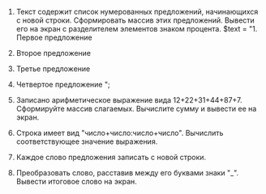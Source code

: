 1. Текст содержит список нумерованных предложений, начинающихся с новой строки. Сформировать массив этих предложений.
Вывести его на экран с разделителем элементов знаком процента.
$text = "1. Первое предложение
2. Второе предложение
3. Третье предложение
4. Четвертое предложение
";

2. Записано арифметическое выражение вида 12+22+31+44+87+7. Сформируйте массив слагаемых. Вычислите сумму и вывести ее на экран.

3. Строка имеет вид "число+число:число+число". Вычислить соответствующее значение выражения.

4. Каждое слово предложения записать с новой строки.

5. Преобразовать слово, расставив между его буквами знаки "_". Вывести итоговое слово на экран.
